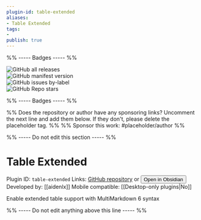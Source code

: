 ```yaml
---
plugin-id: table-extended
aliases:
- Table Extended
tags: 
- 
publish: true
---
```


%% ----- Badges ----- %%

![GitHub all releases](https://img.shields.io/github/downloads/aidenlx/table-extended/total?color=573E7A&logo=github&style=for-the-badge)   
![GitHub manifest version](https://img.shields.io/github/manifest-json/v/aidenlx/table-extended?color=573E7A&logo=github&style=for-the-badge)   
![GitHub issues by-label](https://img.shields.io/github/issues/aidenlx/table-extended/help%20wanted?color=573E7A&logo=github&style=for-the-badge)   
![GitHub Repo stars](https://img.shields.io/github/stars/aidenlx/table-extended?color=573E7A&logo=github&style=for-the-badge)

%% ----- Badges ----- %%

%% Does the repository or author have any sponsoring links? Uncomment the next line and add them below. If they don't, please delete the placeholder tag. %%
%% Sponsor this work: #placeholder/author %%

%% ----- Do not edit this section ----- %%

# Table Extended

Plugin ID: `table-extended`
Links: [GitHub repository](https://github.com/aidenlx/table-extended) or [<button id=HH>Open in Obsidian</button>](obsidian://goto-plugin?id=table-extended)
Developed by: [[aidenlx]]
Mobile compatible: [[Desktop-only plugins|No]]

Enable extended table support with MultiMarkdown 6 syntax

%% ----- Do not edit anything above this line ----- %% 
